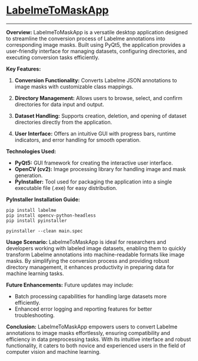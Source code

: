 # [LabelmeToMaskApp](https://github.com/li-jin-1998/LabelmeToMaskApp)

---

**Overview:**
LabelmeToMaskApp is a versatile desktop application designed to streamline the conversion process of Labelme annotations into corresponding image masks. Built using PyQt5, the application provides a user-friendly interface for managing datasets, configuring directories, and executing conversion tasks efficiently.

**Key Features:**
1. **Conversion Functionality:** Converts Labelme JSON annotations to image masks with customizable class mappings.
   
2. **Directory Management:** Allows users to browse, select, and confirm directories for data input and output.
   
3. **Dataset Handling:** Supports creation, deletion, and opening of dataset directories directly from the application.
   
4. **User Interface:** Offers an intuitive GUI with progress bars, runtime indicators, and error handling for smooth operation.
   

**Technologies Used:**
- **PyQt5:** GUI framework for creating the interactive user interface.
- **OpenCV (cv2):** Image processing library for handling image and mask generation.
- **PyInstaller:** Tool used for packaging the application into a single executable file (.exe) for easy distribution.

**PyInstaller Installation Guide:**

```
pip install labelme
pip install opencv-python-headless
pip install pyinstaller
```

```
pyinstaller --clean main.spec
```


**Usage Scenario:**
LabelmeToMaskApp is ideal for researchers and developers working with labeled image datasets, enabling them to quickly transform Labelme annotations into machine-readable formats like image masks. By simplifying the conversion process and providing robust directory management, it enhances productivity in preparing data for machine learning tasks.

**Future Enhancements:**
Future updates may include:
- Batch processing capabilities for handling large datasets more efficiently.
- Enhanced error logging and reporting features for better troubleshooting.

**Conclusion:**
LabelmeToMaskApp empowers users to convert Labelme annotations to image masks effortlessly, ensuring compatibility and efficiency in data preprocessing tasks. With its intuitive interface and robust functionality, it caters to both novice and experienced users in the field of computer vision and machine learning.